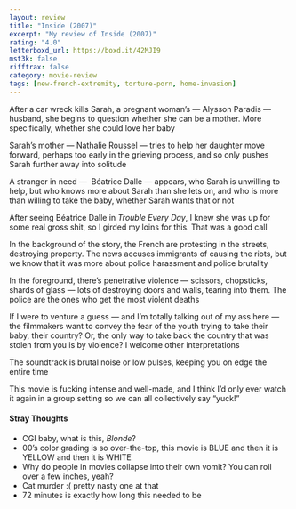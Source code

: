 ```yaml
---
layout: review
title: "Inside (2007)"
excerpt: "My review of Inside (2007)"
rating: "4.0"
letterboxd_url: https://boxd.it/42MJI9
mst3k: false
rifftrax: false
category: movie-review
tags: [new-french-extremity, torture-porn, home-invasion]
---
```


After a car wreck kills Sarah, a pregnant woman’s — Alysson Paradis — husband, she begins to question whether she can be a mother. More specifically, whether she could love her baby

Sarah’s mother — Nathalie Roussel — tries to help her daughter move forward, perhaps too early in the grieving process, and so only pushes Sarah further away into solitude

A stranger in need —  Béatrice Dalle — appears, who Sarah is unwilling to help, but who knows more about Sarah than she lets on, and who is more than willing to take the baby, whether Sarah wants that or not

After seeing Béatrice Dalle in <i>Trouble Every Day</i>, I knew she was up for some real gross shit, so I girded my loins for this. That was a good call

In the background of the story, the French are protesting in the streets, destroying property. The news accuses immigrants of causing the riots, but we know that it was more about police harassment and police brutality

In the foreground, there’s penetrative violence — scissors, chopsticks, shards of glass — lots of destroying doors and walls, tearing into them. The police are the ones who get the most violent deaths

If I were to venture a guess — and I’m totally talking out of my ass here — the filmmakers want to convey the fear of the youth trying to take their baby, their country? Or, the only way to take back the country that was stolen from you is by violence? I welcome other interpretations

The soundtrack is brutal noise or low pulses, keeping you on edge the entire time

This movie is fucking intense and well-made, and I think I’d only ever watch it again in a group setting so we can all collectively say “yuck!”

#### Stray Thoughts

- CGI baby, what is this, <i>Blonde</i>?
- 00’s color grading is so over-the-top, this movie is BLUE and then it is YELLOW and then it is WHITE
- Why do people in movies collapse into their own vomit? You can roll over a few inches, yeah?
- Cat murder :( pretty nasty one at that
- 72 minutes is exactly how long this needed to be
